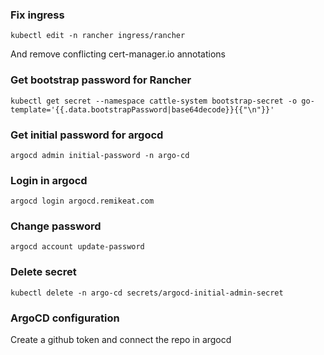 ### Fix ingress

```
kubectl edit -n rancher ingress/rancher
```

And remove conflicting cert-manager.io annotations

### Get bootstrap password for Rancher

```
kubectl get secret --namespace cattle-system bootstrap-secret -o go-template='{{.data.bootstrapPassword|base64decode}}{{"\n"}}'
```

### Get initial password for argocd

```
argocd admin initial-password -n argo-cd
```

### Login in argocd

```
argocd login argocd.remikeat.com
```

### Change password

```
argocd account update-password
```

### Delete secret

```
kubectl delete -n argo-cd secrets/argocd-initial-admin-secret
```

### ArgoCD configuration

Create a github token and connect the repo in argocd
